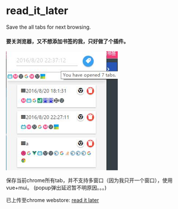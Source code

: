 # read_it_later
Save the all tabs for next browsing.

#### 要关浏览器，又不想添加书签的我，只好做了个插件。

![pic](https://raw.githubusercontent.com/mchome/read_it_later/master/pic.jpg "")

保存当前chrome所有tab，并不支持多窗口（因为我只开一个窗口），使用vue+mui。
(popup弹出延迟暂不明原因。。。)

已上传至chrome webstore: [read it later](https://chrome.google.com/webstore/detail/readitlater/hplljigdnfpiibakinjiiccafbjehbba 'fuyumi')
